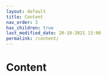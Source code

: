 ```yaml
---
layout: default
title: Content
nav_order: 3
has_children: true
last_modified_date: 20-10-2021 13:00
permalink: /content/
---
```


# Content